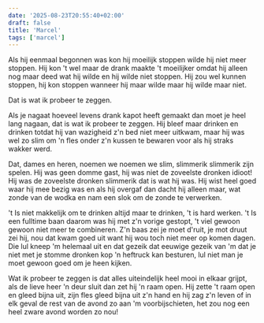 ```yaml
---
date: '2025-08-23T20:55:40+02:00'
draft: false
title: 'Marcel'
tags: ['marcel']
---
```


Als hij eenmaal begonnen was kon hij moeilijk stoppen wilde hij niet meer stoppen. Hij kon 't wel maar de drank maakte 't moeilijker omdat hij alleen nog maar deed wat hij wilde en hij wilde niet stoppen. Hij zou wel kunnen stoppen, hij kon stoppen wanneer hij maar wilde maar hij wilde maar niet.

Dat is wat ik probeer te zeggen.

Als je nagaat hoeveel levens drank kapot heeft gemaakt dan moet je heel lang nagaan, dat is wat ik probeer te zeggen. Hij bleef maar drinken en drinken totdat hij van wazigheid z'n bed niet meer uitkwam, maar hij was wel zo slim om 'n fles onder z'n kussen te bewaren voor als hij straks wakker werd.

Dat, dames en heren, noemen we noemen we slim, slimmerik slimmerik zijn spelen. Hij was geen domme gast, hij was niet de zoveelste dronken idioot! Hij was de zoveelste dronken slimmerik dat is wat hij was. Hij wist heel goed waar hij mee bezig was en als hij overgaf dan dacht hij alleen maar, wat zonde van de wodka en nam een slok om de zonde te verwerken.

't Is niet makkelijk om te drinken altijd maar te drinken, 't is hard werken. 't Is een fulltime baan daarom was hij met z'n vorige gestopt, 't viel gewoon gewoon niet meer te combineren. Z'n baas zei je moet d'ruit, je mot druut zei hij, nou dat kwam goed uit want hij wou toch niet meer op komen dagen. Die lul kneep 'm helemaal uit en dat gezeik dat eeuwige gezeik van 'm dat je niet met je stomme dronken kop 'n heftruck kan besturen, lul niet man je moet gewoon goed om je heen kijken.

Wat ik probeer te zeggen is dat alles uiteindelijk heel mooi in elkaar grijpt, als de lieve heer 'n deur sluit dan zet hij 'n raam open. Hij zette 't raam open en gleed bijna uit, zijn fles gleed bijna uit z'n hand en hij zag z'n leven of in elk geval de rest van de avond zo aan 'm voorbijschieten, het zou nog een heel zware avond worden zo nou!
